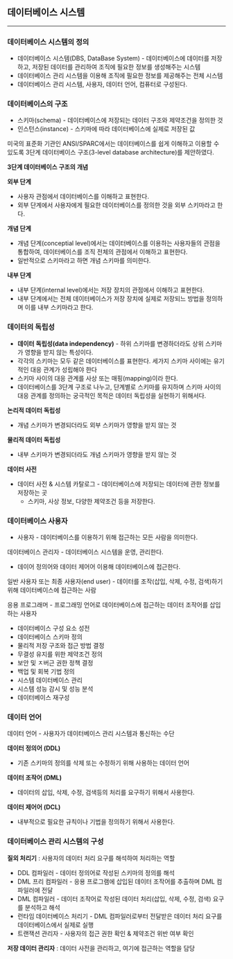 ## 데이터베이스 시스템

------

### 데이터베이스 시스템의 정의

- 데이터베이스 시스템(DBS, DataBase System) - 데이터베이스에 데이터를 저장하고, 저장된 데이터를 관리하여 조직에 필요한 정보를 생성해주는 시스템
- 데이터베이스 관리 시스템을 이용해 조직에 필요한 정보를 제공해주는 전체 시스템
- 데이터베이스 관리 시스템, 사용자, 데이터 언어, 컴퓨터로 구성된다.

### 데이터베이스의 구조

- 스키마(schema)  - 데이터베이스에 저장되는 데이터 구조와 제약조건을 정의한 것
- 인스턴스(instance) - 스키마에 따라 데이터베이스에 실제로 저장된 값

미국의 표준화 기관인 ANSI/SPARC에서는 데이터베이스를 쉽게 이해하고 이용할 수 있도록 3단계 데이터베이스 구조(3-level database architecture)를 제안하였다.

**3단계 데이터베이스 구조의 개념**

**외부 단계**

- 사용자 관점에서 데이터베이스를 이해하고 표현한다.
- 외부 단계에서 사용자에게 필요한 데이터베이스를 정의한 것을 외부 스키마라고 한다.

**개념 단계**

- 개념 단계(conceptial level)에서는 데이터베이스를 이용하는 사용자들의 관점을 통합하여, 데이터베이스를 조직 전체의 관점에서 이해하고 표현한다.
- 일반적으로 스키마라고 하면 개념 스키마를 의미한다.

**내부 단계**

- 내부 단계(internal level)에서는 저장 장치의 관점에서 이해하고 표현한다.
- 내부 단계에서는 전체 데이터베이스가 저장 장치에 실제로 저장되느 방법을 정의하며 이를 내부 스키마라고 한다.

### 데이터의 독립성

- **데이터 독립성(data independency)** - 하위 스키마를 변경하더라도 상위 스키마가 영향을 받지 않는 특성이다.
- 각각의 스키마는 모두 같은 데이터베이스를 표현한다. 세가지 스키마 사이에는 유기적인 대응 관계가 성립해야 한다
- 스키마 사이의 대응 관계를 사상 또는 매핑(mapping)이라 한다.
- 데이터베이스를 3단계 구조로 나누고, 단계별로 스키마를 유지하며 스키마 사이의 대응 관계를 정의하는 궁극적인 목적은 데이터 독립성을 실현하기 위해서다.

**논리적 데이터 독립성**

- 개념 스키마가 변경되더라도 외부 스키마가 영향을 받지 않는 것

**물리적 데이터 독립성**

- 내부 스키마가 변경되더라도 개념 스키마가 영향을 받지 않는 것

**데이터 사전**

- 데이터 사전 & 시스템 카탈로그 - 데이터베이스에 저장되는 데이터에 관한 정보를 저장하는 곳
  - 스키마, 사상 정보, 다양한 제약조건 등을 저장한다.

### 데이터베이스 사용자

- 사용자 - 데이터베이스를 이용하기 위해 접근하는 모든 사람을 의미한다.

데이터베이스 관리자 - 데이터베이스 시스템을 운영, 관리한다.

- 데이어 정의어와 데이터 제어어 이용해 데이터베이스에 접근한다.

일반 사용자 또는 최종 사용자(end user) - 데이터를 조작(삽입, 삭제, 수정, 검색)하기 위해 데이터베이스에 접근하는 사람

응용 프로그래머 - 프로그래밍 언어로 데이터베이스에 접근하는 데이터 조작어를 삽입하는 사용자

- 데이터베이스 구성 요소 성전
- 데이터베이스 스키마 정의
- 물리적 저장 구조와 접근 방법 결정
- 무결성 유지를 위한 제약조건 정의
- 보안 및 ㅈ버근 권한 정책 결정
- 백업 및 회복 기법 정의
- 시스템 데이터베이스 관리
- 시스템 성능 감시 및 성능 분석
- 데이터베이스 재구성

### 데이터 언어

데이터 언어 - 사용자가 데이터베이스 관리 시스템과 통신하는 수단

**데이터 정의어 (DDL)**

- 기존 스키마의 정의를 삭제 또는 수정하기 위해 사용하는 데이터 언어

**데이터 조작어 (DML)**

- 데이터의 삽입, 삭제, 수정, 검색등의 처리를 요구하기 위해서 사용한다.

**데이터 제어어 (DCL)**

- 내부적으로 필요한 규칙이나 기법을 정의하기 위해서 사용한다.

### 데이터베이스 관리 시스템의 구성

**질외 처리기** : 사용자의 데이터 처리 요구를 해석하여 처리하는 역할

- DDL 컴파일러 - 데이터 정의어로 작성된 스키마의 정의를 해석
- DML 프리 컴파일러 - 응용 프로그램에 삽입된 데이터 조작어를 추출하며 DML 컴파일러에 전달
- DML 컴파일러 - 데이터 조작어로 작성된 데이터 처리(삽입, 삭제, 수정, 검색) 요구를 분석하고 해석
- 런타임 데이터베이스 처리기 - DML 컴파일러로부터 전달받은 데이터 처리 요구를 데이터베이스에서 실제로 실행
- 트랜잭션 관리자 - 사용자의 접근 권한 확인 & 제약조건 위반 여부 확인

**저장 데이터 관리자** : 데이터 사전을 관리하고, 여기에 접근하는 역할을 담당